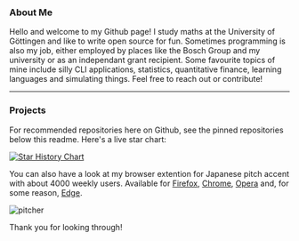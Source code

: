 ### About Me

Hello and welcome to my Github page! I study maths at the University of Göttingen and like to write open source for fun. Sometimes programming is also my job, either employed by places like the Bosch Group and my university or as an independant grant recipient. Some favourite topics of mine include silly CLI applications, statistics, quantitative finance, learning languages and simulating things. Feel free to reach out or contribute!

---

### Projects
For recommended repositories here on Github, see the pinned repositories below this readme. Here's a live star chart:

[![Star History Chart](https://api.star-history.com/svg?repos=file-acomplaint/kakikun,file-acomplaint/GodoTeX,file-acomplaint/kyun,file-acomplaint/knottingham,file-acomplaint/simuwaerm,file-acomplaint/hackenbush&type=Date)](https://star-history.com/#file-acomplaint/kakikun&file-acomplaint/GodoTeX&file-acomplaint/kyun&file-acomplaint/knottingham&file-acomplaint/simuwaerm&file-acomplaint/hackenbush&Date)

You can also have a look at my browser extention for Japanese pitch accent with about 4000 weekly users. Available for [Firefox](https://addons.mozilla.org/de/firefox/addon/pitcher/), [Chrome](https://chrome.google.com/webstore/detail/jisho-pitcher/fgnpplmalkhmcilpgbngpmdgfnodknce), [Opera](https://addons.opera.com/de/extensions/details/jisho-pitcher/) and, for some reason, [Edge](https://microsoftedge.microsoft.com/addons/detail/jishopitcher/pkenagekmgcdcepnleflphmnpnnhfdpc).

![pitcher](https://user-images.githubusercontent.com/42694673/199360769-e917fe7a-d1d3-4e49-96f8-a2684ed42e1d.png)

Thank you for looking through!